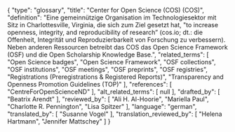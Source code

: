 {
    "type": "glossary",
    "title": "Center for Open Science (COS) (COS)",
    "definition": "Eine gemeinnützige Organisation im Technologiesektor mit Sitz in Charlottesville, Virginia, die sich zum Ziel gesetzt hat, \"to increase openness, integrity, and reproducibility of research” (cos.io; dt.: die Offenheit, Integrität und Reproduzierbarkeit von Forschung zu verbessern). Neben anderen Ressourcen betreibt das COS das Open Science Framework (OSF) und die Open Scholarship Knowledge Base.",
    "related_terms": [
        "Open Science badges",
        "Open Science Framework",
        "OSF collections",
        "OSF institutions",
        "OSF meetings",
        "OSF preprints",
        "OSF registries",
        "Registrations (Preregistrations & Registered Reports)",
        "Transparency and Openness Promotion Guidelines (TOP)"
    ],
    "references": [
        "CentreForOpenScienceND"
    ],
    "alt_related_terms": [
        null
    ],
    "drafted_by": [
        "Beatrix Arendt"
    ],
    "reviewed_by": [
        "Ali H. Al-Hoorie",
        "Mariella Paul",
        "Charlotte R. Pennington",
        "Lisa Spitzer"
    ],
    "language": "german",
    "translated_by": [
        "Susanne Vogel"
    ],
    "translation_reviewed_by": [
        "Helena Hartmann",
        "Jennifer Mattschey"
    ]
}
